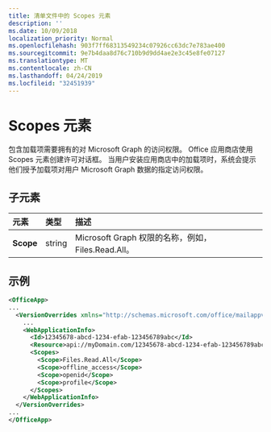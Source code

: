 ```yaml
---
title: 清单文件中的 Scopes 元素
description: ''
ms.date: 10/09/2018
localization_priority: Normal
ms.openlocfilehash: 903f7ff68313549234c07926cc63dc7e783ae400
ms.sourcegitcommit: 9e7b4daa8d76c710b9d9dd4ae2e3c45e8fe07127
ms.translationtype: MT
ms.contentlocale: zh-CN
ms.lasthandoff: 04/24/2019
ms.locfileid: "32451939"
---
```

# <a name="scopes-element"></a>Scopes 元素

包含加载项需要拥有的对 Microsoft Graph 的访问权限。 Office 应用商店使用 Scopes 元素创建许可对话框。 当用户安装应用商店中的加载项时，系统会提示他们授予加载项对用户 Microsoft Graph 数据的指定访问权限。

## <a name="child-elements"></a>子元素

|  元素 |  类型  |  描述  |
|:-----|:-----|:-----|
|  **Scope**                |  string     |   Microsoft Graph 权限的名称，例如，Files.Read.All。 |

## <a name="example"></a>示例

```xml
<OfficeApp>
...
  <VersionOverrides xmlns="http://schemas.microsoft.com/office/mailappversionoverrides" xsi:type="VersionOverridesV1_0">
    ...
    <WebApplicationInfo>
      <Id>12345678-abcd-1234-efab-123456789abc</Id>
      <Resource>api://myDomain.com/12345678-abcd-1234-efab-123456789abc<Resource>
      <Scopes>
        <Scope>Files.Read.All</Scope>
        <Scope>offline_access</Scope>
        <Scope>openid</Scope>
        <Scope>profile</Scope>
      </Scopes>
    </WebApplicationInfo>
  </VersionOverrides>
...
</OfficeApp>
```
